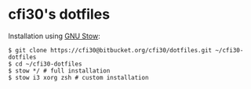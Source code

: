 cfi30's dotfiles
================

Installation using [GNU Stow](http://www.gnu.org/software/stow/):
```
$ git clone https://cfi30@bitbucket.org/cfi30/dotfiles.git ~/cfi30-dotfiles
$ cd ~/cfi30-dotfiles
$ stow */ # full installation
$ stow i3 xorg zsh # custom installation
```

